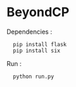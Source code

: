 BeyondCP
========

Dependencies :

      pip install flask
      pip install six
      
      
Run :

      python run.py

